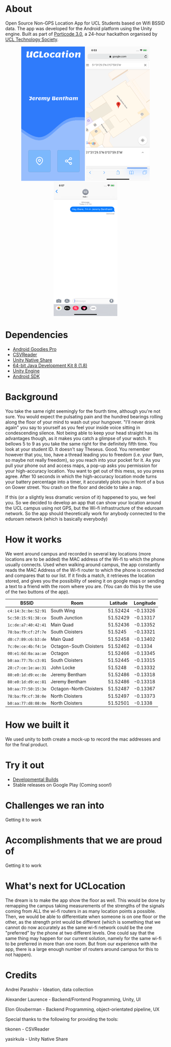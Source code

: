 # About
Open Source Non-GPS Location App for UCL Students based on Wifi BSSID data. The app was developed for the Android platform using the Unity engine. Built as part of [Porticode 3.0](http://porticode.org), a 24-hour hackathon organised by [UCL Technology Society](https://www.ucltechsoc.com).

<p align="center">
<img src="https://github.com/alexlaurence/UCLocation/raw/master/prev1.png" data-canonical-src="https://github.com/alexlaurence/UCLocation/raw/master/prev1.png" width="200" height="420"/>
  <img src="https://github.com/alexlaurence/UCLocation/raw/master/prev2.png" data-canonical-src="https://github.com/alexlaurence/UCLocation/raw/master/prev2.png" width="200" height="420"/>
  <img src="https://github.com/alexlaurence/UCLocation/raw/master/prev3.png" data-canonical-src="https://github.com/alexlaurence/UCLocation/raw/master/prev3.png" width="200" height="420"/>
</p>

# Dependencies
- [Android Goodies Pro](https://www.assetstore.unity3d.com/go/v2?from=%23!%2Fcontent%2F67473)
- [CSVReader](https://github.com/tikonen/blog/blob/master/csvreader/CSVReader.cs)
- [Unity Native Share](https://github.com/yasirkula/UnityNativeShare)
- [64-bit Java Development Kit 8 (1.8)](http://www.oracle.com/technetwork/java/javase/downloads/jdk8-downloads-2133151.html)
- [Unity Engine](https://unity3d.com/get-unity/download)
- [Android SDK](https://docs.unity3d.com/Manual/android-sdksetup.html)

# Background
You take the same right seemingly for the fourth time, although you're not sure. You would expect the pulsating pain and the hundred bearings rolling along the floor of your mind to wash out your hungover. "I'll never drink again" you say to yourself as you feel your inside voice sitting in condescending silence. Not being able to keep your head straight has its advantages though, as it makes you catch a glimpse of your watch. It bellows 5 to 9 as you take the same right for the definitely fifth time. You look at your student ID. It doesn't say Theseus. Good. You remember however that you, too, have a thread leading you to freedom (i.e. your 9am, so maybe not really freedom), so you reach into your pocket for it. As you pull your phone out and access maps, a pop-up asks you permission for your high-accuracy location. You want to get out of this mess, so you press agree. After 10 seconds in which the high-accuracy location mode turns your battery percentage into a timer, it accurately plots you in front of a bus on Gower street. You crash on the floor and decide to take a nap.

If this (or a slightly less dramatic version of it) happened to you, we feel you. So we decided to develop an app that can show your location around the UCL campus using not GPS, but the Wi-fi infrastructure of the eduroam network. So the app should theoretically work for anybody connected to the eduroam network (which is basically everybody)

# How it works
We went around campus and recorded in several key locations (more locations are to be added) the MAC address of the Wi-fi to which the phone usually connects. Used when walking around campus, the app constantly reads the MAC Address of the Wi-fi router to which the phone is connected and compares that to our list. If it finds a match, it retrieves the location stored, and gives you the possibility of seeing it on google maps or sending a text to a friend with the room where you are. (You can do this by the use of the two buttons of the app).

| BSSID               | Room                    | Latitude | Longitude| 
|---------------------|-------------------------|----------|----------| 
| `c4:14:3c:be:52:91` | South Wing              | 51.52424 | -0.13326 | 
| `5c:50:15:91:38:ce` | South Junction          | 51.52429 | -0.13317 | 
| `1c:de:a7:40:42:41` | Main Quad               | 51.52436 | -0.13352 | 
| `78:ba:f9:cf:2f:7e` | South Cloisters         | 51.5245  | -0.13321 | 
| `d0:c7:89:c6:b3:de` | Main Quad               | 51.52458 | -0.13402 | 
| `7c:0e:ce:4b:f4:1e` | Octagon-South Cloisters | 51.52462 | -0.1334  | 
| `00:e1:6d:0a:aa:ae` | Octagon                 | 51.52466 | -0.13345 | 
| `b0:aa:77:7b:c3:01` | South Cloisters         | 51.52445 | -0.13315 | 
| `28:c7:ce:1e:ao:31` | John Locke              | 51.5248  | -0.13332 | 
| `80:e0:1d:d9:ec:8e` | Jeremy Bentham          | 51.52486 | -0.13318 | 
| `80:e0:1d:d9:ec:81` | Jeremy Bentham          | 51.52486 | -0.13318 | 
| `b0:aa:77:50:15:3e` | Octagon-North Cloisters | 51.52487 | -0.13367 | 
| `78:ba:f9:cf:38:0e` | North Cloisters         | 51.52497 | -0.13373 | 
| `b0:aa:77:d8:08:0e` | North Cloisters         | 51.52501 | -0.1338  | 

# How we built it
We used unity to both create a mock-up to record the mac addresses and for the final product.

# Try it out 
- [Developmental Builds](https://github.com/alexlaurence/UCLocation/releases)
- Stable releases on Google Play (Coming soon!)

# Challenges we ran into
Getting it to work

# Accomplishments that we are proud of
Getting it to work

# What's next for UCLocation
The dream is to make the app show the floor as well. This would be done by remapping the campus taking measurements of the strengths of the signals coming from ALL the wi-fi routers in as many location points a possible. Then, we would be able to differentiate when someone is on one floor or the other, as the strength print would be different (which is something that we cannot do now accurately as the same wi-fi network could be the one "preferred" by the phone at two different levels. One could say that the same thing may happen for our current solution, namely for the same wi-fi to be preferred in more than one room. But from our experience with the app, there is a large enough number of routers around campus for this to not happen).

# Credits
Andrei Parashiv - Ideation, data collection

Alexander Laurence - Backend/Frontend Programming, Unity, UI

Elon Glouberman - Backend Programming, object-orientated pipeline, UX

Special thanks to the following for providing the tools:

tikonen - CSVReader

yasirkula - Unity Native Share
